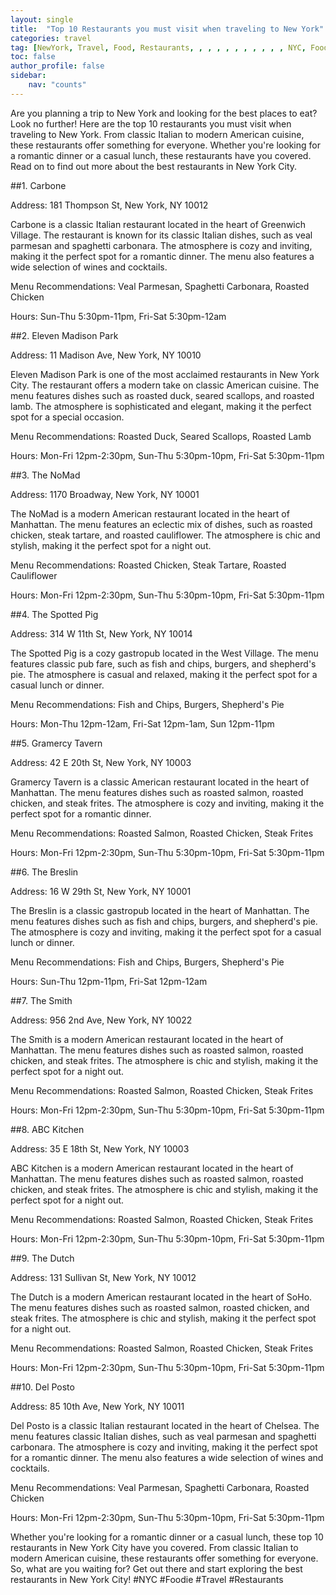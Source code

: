 ```yaml
---
layout: single
title:  "Top 10 Restaurants you must visit when traveling to New York"
categories: travel
tag: [NewYork, Travel, Food, Restaurants, , , , , , , , , , , NYC, Foodie, Travel, Restaurants]
toc: false
author_profile: false
sidebar:
    nav: "counts"
---
```


Are you planning a trip to New York and looking for the best places to eat? Look no further! Here are the top 10 restaurants you must visit when traveling to New York. From classic Italian to modern American cuisine, these restaurants offer something for everyone. Whether you're looking for a romantic dinner or a casual lunch, these restaurants have you covered. Read on to find out more about the best restaurants in New York City.

##1. Carbone

Address: 181 Thompson St, New York, NY 10012

Carbone is a classic Italian restaurant located in the heart of Greenwich Village. The restaurant is known for its classic Italian dishes, such as veal parmesan and spaghetti carbonara. The atmosphere is cozy and inviting, making it the perfect spot for a romantic dinner. The menu also features a wide selection of wines and cocktails.

Menu Recommendations: Veal Parmesan, Spaghetti Carbonara, Roasted Chicken

Hours: Sun-Thu 5:30pm-11pm, Fri-Sat 5:30pm-12am

##2. Eleven Madison Park

Address: 11 Madison Ave, New York, NY 10010

Eleven Madison Park is one of the most acclaimed restaurants in New York City. The restaurant offers a modern take on classic American cuisine. The menu features dishes such as roasted duck, seared scallops, and roasted lamb. The atmosphere is sophisticated and elegant, making it the perfect spot for a special occasion.

Menu Recommendations: Roasted Duck, Seared Scallops, Roasted Lamb

Hours: Mon-Fri 12pm-2:30pm, Sun-Thu 5:30pm-10pm, Fri-Sat 5:30pm-11pm

##3. The NoMad

Address: 1170 Broadway, New York, NY 10001

The NoMad is a modern American restaurant located in the heart of Manhattan. The menu features an eclectic mix of dishes, such as roasted chicken, steak tartare, and roasted cauliflower. The atmosphere is chic and stylish, making it the perfect spot for a night out.

Menu Recommendations: Roasted Chicken, Steak Tartare, Roasted Cauliflower

Hours: Mon-Fri 12pm-2:30pm, Sun-Thu 5:30pm-10pm, Fri-Sat 5:30pm-11pm

##4. The Spotted Pig

Address: 314 W 11th St, New York, NY 10014

The Spotted Pig is a cozy gastropub located in the West Village. The menu features classic pub fare, such as fish and chips, burgers, and shepherd's pie. The atmosphere is casual and relaxed, making it the perfect spot for a casual lunch or dinner.

Menu Recommendations: Fish and Chips, Burgers, Shepherd's Pie

Hours: Mon-Thu 12pm-12am, Fri-Sat 12pm-1am, Sun 12pm-11pm

##5. Gramercy Tavern

Address: 42 E 20th St, New York, NY 10003

Gramercy Tavern is a classic American restaurant located in the heart of Manhattan. The menu features dishes such as roasted salmon, roasted chicken, and steak frites. The atmosphere is cozy and inviting, making it the perfect spot for a romantic dinner.

Menu Recommendations: Roasted Salmon, Roasted Chicken, Steak Frites

Hours: Mon-Fri 12pm-2:30pm, Sun-Thu 5:30pm-10pm, Fri-Sat 5:30pm-11pm

##6. The Breslin

Address: 16 W 29th St, New York, NY 10001

The Breslin is a classic gastropub located in the heart of Manhattan. The menu features dishes such as fish and chips, burgers, and shepherd's pie. The atmosphere is cozy and inviting, making it the perfect spot for a casual lunch or dinner.

Menu Recommendations: Fish and Chips, Burgers, Shepherd's Pie

Hours: Sun-Thu 12pm-11pm, Fri-Sat 12pm-12am

##7. The Smith

Address: 956 2nd Ave, New York, NY 10022

The Smith is a modern American restaurant located in the heart of Manhattan. The menu features dishes such as roasted salmon, roasted chicken, and steak frites. The atmosphere is chic and stylish, making it the perfect spot for a night out.

Menu Recommendations: Roasted Salmon, Roasted Chicken, Steak Frites

Hours: Mon-Fri 12pm-2:30pm, Sun-Thu 5:30pm-10pm, Fri-Sat 5:30pm-11pm

##8. ABC Kitchen

Address: 35 E 18th St, New York, NY 10003

ABC Kitchen is a modern American restaurant located in the heart of Manhattan. The menu features dishes such as roasted salmon, roasted chicken, and steak frites. The atmosphere is chic and stylish, making it the perfect spot for a night out.

Menu Recommendations: Roasted Salmon, Roasted Chicken, Steak Frites

Hours: Mon-Fri 12pm-2:30pm, Sun-Thu 5:30pm-10pm, Fri-Sat 5:30pm-11pm

##9. The Dutch

Address: 131 Sullivan St, New York, NY 10012

The Dutch is a modern American restaurant located in the heart of SoHo. The menu features dishes such as roasted salmon, roasted chicken, and steak frites. The atmosphere is chic and stylish, making it the perfect spot for a night out.

Menu Recommendations: Roasted Salmon, Roasted Chicken, Steak Frites

Hours: Mon-Fri 12pm-2:30pm, Sun-Thu 5:30pm-10pm, Fri-Sat 5:30pm-11pm

##10. Del Posto

Address: 85 10th Ave, New York, NY 10011

Del Posto is a classic Italian restaurant located in the heart of Chelsea. The menu features classic Italian dishes, such as veal parmesan and spaghetti carbonara. The atmosphere is cozy and inviting, making it the perfect spot for a romantic dinner. The menu also features a wide selection of wines and cocktails.

Menu Recommendations: Veal Parmesan, Spaghetti Carbonara, Roasted Chicken

Hours: Mon-Fri 12pm-2:30pm, Sun-Thu 5:30pm-10pm, Fri-Sat 5:30pm-11pm

Whether you're looking for a romantic dinner or a casual lunch, these top 10 restaurants in New York City have you covered. From classic Italian to modern American cuisine, these restaurants offer something for everyone. So, what are you waiting for? Get out there and start exploring the best restaurants in New York City! #NYC #Foodie #Travel #Restaurants